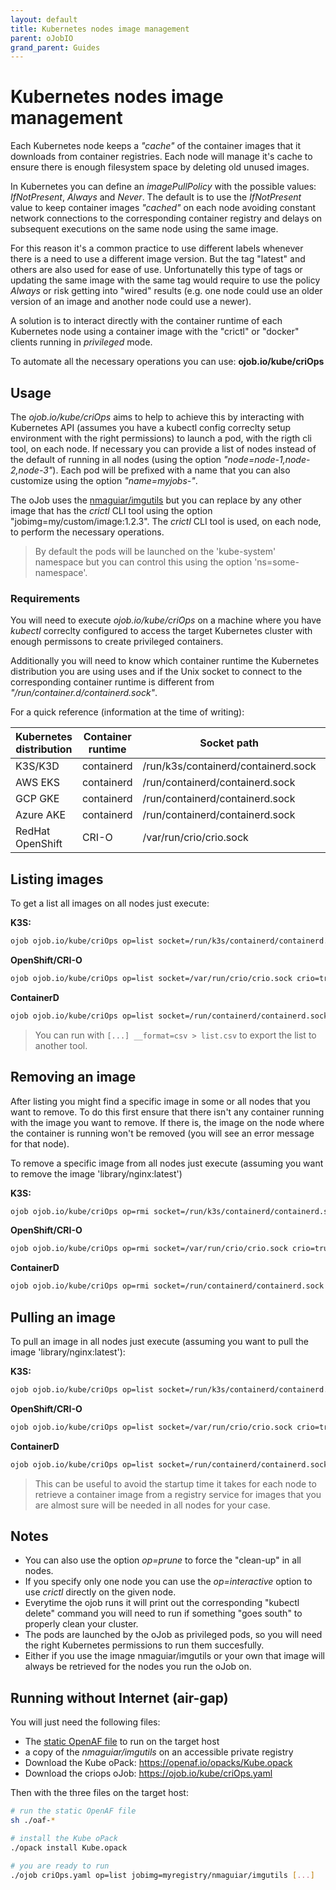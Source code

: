 ```yaml
---
layout: default
title: Kubernetes nodes image management
parent: oJobIO
grand_parent: Guides
---
```


# Kubernetes nodes image management

Each Kubernetes node keeps a *"cache"* of the container images that it downloads from container registries. Each node will manage it's cache to ensure there is enough filesystem space by deleting old unused images. 

In Kubernetes you can define an *imagePullPolicy* with the possible values: *IfNotPresent*, *Always* and *Never*. The default is to use the *IfNotPresent* value to keep container images *"cached"* on each node avoiding constant network connections to the corresponding container registry and delays on subsequent executions on the same node using the same image.

For this reason it's a common practice to use different labels whenever there is a need to use a different image version. But the tag "latest" and others are also used for ease of use. Unfortunatelly this type of tags or updating the same image with the same tag would require to use the policy *Always* or risk getting into "wired" results (e.g. one node could use an older version of an image and another node could use a newer).

A solution is to interact directly with the container runtime of each Kubernetes node using a container image with the "crictl" or "docker" clients running in *privileged* mode.

To automate all the necessary operations you can use: **ojob.io/kube/criOps**

## Usage

The _ojob.io/kube/criOps_ aims to help to achieve this by interacting with Kubernetes API (assumes you have a kubectl config correclty setup environment with the right permissions) to launch a pod, with the rigth cli tool, on each node. If necessary you can provide a list of nodes instead of the default of running in all nodes (using the option _"node=node-1,node-2,node-3"_). Each pod will be prefixed with a name that you can also customize using the option _"name=myjobs-"_.

The oJob uses the [nmaguiar/imgutils](https://github.com/nmaguiar/imgutils) but you can replace by any other image that has the _crictl_ CLI tool using the option "jobimg=my/custom/image:1.2.3". The _crictl_ CLI tool is used, on each node, to perform the necessary operations.

> By default the pods will be launched on the 'kube-system' namespace but you can control this using the option 'ns=some-namespace'.

### Requirements

You will need to execute *ojob.io/kube/criOps* on a machine where you have *kubectl* correclty configured to access the target Kubernetes cluster with enough permissons to create privileged containers.

Additionally you will need to know which container runtime the Kubernetes distribution you are using uses and if the Unix socket to connect to the corresponding container runtime is different from *"/run/container.d/containerd.sock"*.

For a quick reference (information at the time of writing):

| Kubernetes distribution | Container runtime | Socket path | Options for ojob.io/kube/criOps |
|-------------------------|-------------------|-------------|---------------------------------|
| K3S/K3D | containerd | /run/k3s/containerd/containerd.sock | socket=/run/k3s/containerd/containerd.sock |
| AWS EKS | containerd | /run/containerd/containerd.sock | |
| GCP GKE | containerd | /run/containerd/containerd.sock | |
| Azure AKE | containerd | /run/containerd/containerd.sock | |
| RedHat OpenShift | CRI-O | /var/run/crio/crio.sock | crio=true |

## Listing images

To get a list all images on all nodes just execute:

**K3S:**

```bash
ojob ojob.io/kube/criOps op=list socket=/run/k3s/containerd/containerd.sock __format=ctable
```

**OpenShift/CRI-O**

```bash
ojob ojob.io/kube/criOps op=list socket=/var/run/crio/crio.sock crio=true __format=ctable
```

**ContainerD**

```bash
ojob ojob.io/kube/criOps op=list socket=/run/containerd/containerd.sock __format=ctable
```

> You can run with ```[...] __format=csv > list.csv``` to export the list to another tool.

## Removing an image

After listing you might find a specific image in some or all nodes that you want to remove. To do this first ensure that there isn't any container running with the image you want to remove. If there is, the image on the node where the container is running won't be removed (you will see an error message for that node).

To remove a specific image from all nodes just execute (assuming you want to remove the image 'library/nginx:latest')

**K3S:**

```bash
ojob ojob.io/kube/criOps op=rmi socket=/run/k3s/containerd/containerd.sock image=library/nginx:latest
```

**OpenShift/CRI-O**

```bash
ojob ojob.io/kube/criOps op=rmi socket=/var/run/crio/crio.sock crio=true image=library/nginx:latest
```

**ContainerD**

```bash
ojob ojob.io/kube/criOps op=rmi socket=/run/containerd/containerd.sock image=library/nginx:latest
```

## Pulling an image

To pull an image in all nodes just execute (assuming you want to pull the image 'library/nginx:latest'):

**K3S:**

```bash
ojob ojob.io/kube/criOps op=list socket=/run/k3s/containerd/containerd.sock image=library/nginx:latest
```

**OpenShift/CRI-O**

```bash
ojob ojob.io/kube/criOps op=list socket=/var/run/crio/crio.sock crio=true image=library/nginx:latest
```

**ContainerD**

```bash
ojob ojob.io/kube/criOps op=list socket=/run/containerd/containerd.sock image=library/nginx:latest
```

> This can be useful to avoid the startup time it takes for each node to retrieve a container image from a registry service for images that you are almost sure will be needed in all nodes for your case.

## Notes

* You can also use the option _op=prune_ to force the "clean-up" in all nodes.
* If you specify only one node you can use the _op=interactive_ option to use _crictl_ directly on the given node.
* Everytime the ojob runs it will print out the corresponding "kubectl delete" command you will need to run if something "goes south" to properly clean your cluster.
* The pods are launched by the oJob as privileged pods, so you will need the right Kubernetes permissions to run them succesfully.
* Either if you use the image nmaguiar/imgutils or your own that image will always be retrieved for the nodes you run the oJob on.

## Running without Internet (air-gap)

You will just need the following files:

* The [static OpenAF file](../../concepts/static-installation.md#list-of-direct-links) to run on the target host
* a copy of the *nmaguiar/imgutils* on an accessible private registry
* Download the Kube oPack: https://openaf.io/opacks/Kube.opack
* Download the criops oJob: https://ojob.io/kube/criOps.yaml

Then with the three files on the target host:

```bash
# run the static OpenAF file
sh ./oaf-*

# install the Kube oPack
./opack install Kube.opack

# you are ready to run
./ojob criOps.yaml op=list jobimg=myregistry/nmaguiar/imgutils [...]
```
